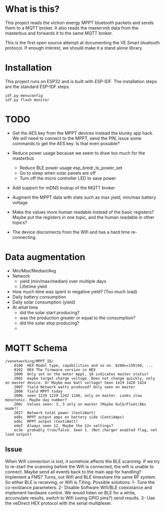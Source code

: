 What is this?
==

This project reads the victron energy MPPT bluetooth packets and sends them to a MQTT broker. It also reads the mastervolt data from the masterbus and forwards it to the same MQTT broker.

This is the first open source attempt at documenting the VE.Smart bluetooth protocol. If enough interest, we should make it a stand alone library.

Installation
==
This project runs on ESP32 and is built with ESP-IDF. The installation steps are the standard ESP-IDF steps.

	idf.py menuconfig
	idf.py flash monitor


TODO
==
- Get the AES key from the MPPT devices instead the klunky app hack. We will need to connect to the MPPT, send the PIN, issue some commands to get the AES key. Is that even possible?
- Reduce power usage because we seem to draw too much for the masterbus
  - Reduce BLE power usage esp_bredr_tx_power_set
  - Go to sleep when solar panels are off
  - Turn off the micro controller LED to save power
  
- Add support for mDNS lookup of the MQTT broker
- Augment the MPPT data with stats such as max yield, min/max battery voltage
- Make the values more human readable instead of the basic registers? Maybe put the registers in one topic, and the human readable in other topics?
- The device disconnects from the Wifi and has a hard time re-connecting.

Data augmentation
==
- Min/Max/Median/Avg
- Network 
  - yield (min/max/median) over multiple days
  - Lifetime yield
- How much time was spent in negative yield? (Too much load)
- Daily battery consumption
- Daily solar consumption (yield)
- At what time 
  - did the solar start producing?
  - was the production greater or equal to the consumption?
  - did the solar stop producing?
  - 


MQTT Schema
===========

    /venetworking/MPPT_ID/
        0100  HEX Model type, capabilities and so on. 62A0==150|60, ...
        0102  HEX The firmware version in HEX
        2000  Only set on the mater mppt, 10 indicates master status?
        2001  maybe target charge voltage. Does not change quickly, only on master device. Or Maybe max batt voltage? Seen 1419 1420 1424
        2007  Yield Network watts produced? Only seen on master
        2008  Yield MPPT today
        200b  seen 1219 1229 1242 1246, only on master. Looks slow monotonic. Maybe day number?
        200c  Values seen: 3, 5 only on master (Maybe bulk/Float/Abs mode?)
        2027  Network total power (CentiWatt)
        ed8c  MPPT output amps on battery side (CentiAmps)
        edbc  MPPT output (CentiWatt)
        edef  Always seen 12. Maybe the 12v settings?
        ec3e  probably true/false. Seen 1. (Not charger enabled flag, not load output)

Issue
---
When Wifi connection is lost, it somehow affects the BLE scanning. If we try to re-start the scanning before the Wifi is connected, the wifi is unable to connect.
Maybe send all events back to the main app for handling? Implement a FMS? Turns, out Wifi and BLE timeshare the same RF system. So either BLE is receiving, or Wifi is TXing. Possible solutions: 
1- Tune the co-existance parameters. 
2- Disable Software Wifi/BLE coexistance and implement hardware control. We would listen on BLE for a while, accumulate results, switch to Wifi (using GPIO pins?) send results. 
3- Use the veDirect HEX protocol with the serial multiplexer.
